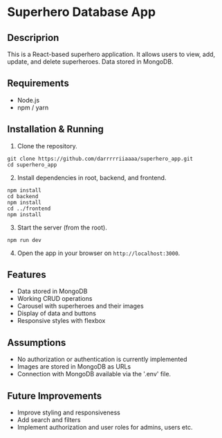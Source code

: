 # Superhero Database App

## Descriprion
This is a React-based superhero application. It allows users to view, add, update, and delete superheroes. Data stored in MongoDB.

## Requirements
- Node.js
- npm / yarn

## Installation & Running
1. Clone the repository.
```
git clone https://github.com/darrrrriiaaaa/superhero_app.git
cd superhero_app
```
2. Install dependencies in root, backend, and frontend.
```
npm install
cd backend
npm install
cd ../frontend
npm install
```
3. Start the server (from the root).
```
npm run dev
```
4. Open the app in your browser on ```http://localhost:3000```.

## Features
- Data stored in MongoDB
- Working CRUD operations
- Carousel with superheroes and their images
- Display of data and buttons
- Responsive styles with flexbox

## Assumptions
- No authorization or authentication is currently implemented
- Images are stored in MongoDB as URLs
- Connection with MongoDB available via the '.env' file.

## Future Improvements
- Improve styling and responsiveness
- Add search and filters
- Implement authorization and user roles for admins, users etc.
